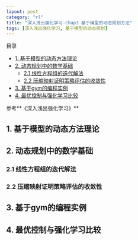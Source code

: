 ```yaml
---
layout: post
category: "rl"
title: "深入浅出强化学习-chap3 基于模型的动态规划方法"
tags: [深入浅出强化学习, 基于模型的动态规划]
---
```


目录

<!-- TOC -->

- [1. 基于模型的动态方法理论](#1-基于模型的动态方法理论)
- [2. 动态规划中的数学基础](#2-动态规划中的数学基础)
    - [2.1 线性方程组的迭代解法](#21-线性方程组的迭代解法)
    - [2.2 压缩映射证明策略评估的收敛性](#22-压缩映射证明策略评估的收敛性)
- [3. 基于gym的编程实例](#3-基于gym的编程实例)
- [4. 最优控制与强化学习比较](#4-最优控制与强化学习比较)

<!-- /TOC -->



参考**《深入浅出强化学习》**

## 1. 基于模型的动态方法理论

## 2. 动态规划中的数学基础

### 2.1 线性方程组的迭代解法

### 2.2 压缩映射证明策略评估的收敛性

## 3. 基于gym的编程实例

## 4. 最优控制与强化学习比较

